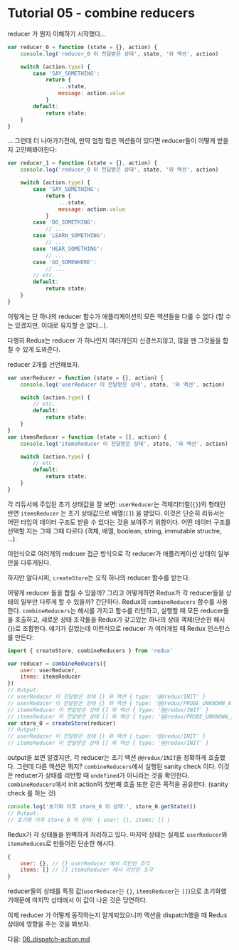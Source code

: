 <!-- Tutorial 05 - combine-reducers.js -->
# Tutorial 05 - combine reducers

<!-- We're now starting to get a grasp of what a reducer is...
var reducer_0 = function (state = {}, action) {
    console.log('reducer_0 was called with state', state, 'and action', action)

    switch (action.type) {
        case 'SAY_SOMETHING':
            return {
                ...state,
                message: action.value
            }
        default:
            return state;
    }
} -->

reducer 가 뭔지 이해하기 시작했다...

```js
var reducer_0 = function (state = {}, action) {
    console.log('reducer_0 이 전달받은 상태', state, '와 액션', action)

    switch (action.type) {
        case 'SAY_SOMETHING':
            return {
                ...state,
                message: action.value
            }
        default:
            return state;
    }
}
```

<!-- ... but before going further, we should start wondering what our reducer will look like when we'll have tens of actions:

var reducer_1 = function (state = {}, action) {
    console.log('reducer_1 was called with state', state, 'and action', action)

    switch (action.type) {
        case 'SAY_SOMETHING':
            return {
                ...state,
                message: action.value
            }
        case 'DO_SOMETHING':
            // ...
        case 'LEARN_SOMETHING':
            // ...
        case 'HEAR_SOMETHING':
            // ...
        case 'GO_SOMEWHERE':
            // ...
        // etc.
        default:
            return state;
    }
} -->


... 그런데 더 나아가기전에, 만약 엄청 많은 액션들이 있다면 reducer들이 어떻게 받을 지 고민해봐야한다:

```js
var reducer_1 = function (state = {}, action) {
    console.log('reducer_0 이 전달받은 상태', state, '와 액션', action)

    switch (action.type) {
        case 'SAY_SOMETHING':
            return {
                ...state,
                message: action.value
            }
        case 'DO_SOMETHING':
            // ...
        case 'LEARN_SOMETHING':
            // ...
        case 'HEAR_SOMETHING':
            // ...
        case 'GO_SOMEWHERE':
            // ...
        // etc.
        default:
            return state;
    }
}
```

<!-- It becomes quite evident that a single reducer function cannot hold all our application's actions handling (well it could hold it, but it wouldn't be very maintainable...). -->

이렇게는 단 하나의 reducer 함수가 애플리케이션의 모든 액션들을 다룰 수 없다 (할 수는 있겠지만, 이대로 유지할 순 없다...).

<!-- Luckily for us, Redux doesn't care if we have one reducer or a dozen and it will even help us to combine them if we have many! -->

다행히 Redux는 reducer 가 하나인지 여러개인지 신경쓰지않고, 많을 땐 그것들을 합칠 수 있게 도와준다.

<!-- Let's declare 2 reducers

var userReducer = function (state = {}, action) {
    console.log('userReducer was called with state', state, 'and action', action)

    switch (action.type) {
        // etc.
        default:
            return state;
    }
}
var itemsReducer = function (state = [], action) {
    console.log('itemsReducer was called with state', state, 'and action', action)

    switch (action.type) {
        // etc.
        default:
            return state;
    }
} -->

reducer 2개를 선언해보자.
```js
var userReducer = function (state = {}, action) {
    console.log('userReducer 이 전달받은 상태', state, '와 액션', action)

    switch (action.type) {
        // etc.
        default:
            return state;
    }
}
var itemsReducer = function (state = [], action) {
    console.log('itemsReducer 이 전달받은 상태', state, '와 액션', action)

    switch (action.type) {
        // etc.
        default:
            return state;
    }
}
```

<!-- I'd like you to pay special attention to the initial state that was actually given to each reducer: userReducer got an initial state in the form of a literal object ({}) while itemsReducer got an initial state in the form of an array ([]). This is just to make clear that a reducer can actually handle any type of data structure. It's really up to you to decide which data structure suits your needs (an object literal, an array,
a boolean, a string, an immutable structure, ...). -->

각 리듀서에 주입된 초기 상태값을 잘 보면: `userReducer`는 객체리터럴(`{}`)의 형태인 반면 `itemsReducer` 는 초기 상태값으로 배열(`[]`) 을 받았다. 이것은 단순히 리듀서는 어떤 타입의 데이터 구조도 받을 수 있다는 것을 보여주기 위함이다. 어떤 데이터 구조를 선택할 지는 그때 그때 다르다 (객체, 배열, boolean, string, immutable structre, ...).

<!-- With this new multiple reducer approach, we will end up having each reducer handle only a slice of our application state. -->

이런식으로 여러개의 redcuer 접근 방식으로 각 reducer가 애플리케이션 상태의 일부만을 다루게된다.

<!-- But as we already know, createStore expects just one reducer function. -->

하지만 알다시피, `createStore`는 오직 하나의 reducer 함수를 받는다.

<!-- So how do we combine our reducers? And how do we tell Redux that each reducer will only handle a slice of our state?
It's fairly simple. We use Redux combineReducers helper function. combineReducers takes a hash and
returns a function that, when invoked, will call all our reducers, retrieve the new slice of state and
reunite them in a state object (a simple hash {}) that Redux is holding.
Long story short, here is how you create a Redux instance with multiple reducers: -->

어떻게 reducer 들을 합칠 수 있을까? 그리고 어떻게하면 Redux가 각 reducer들을 상태의 일부만 다루게 할 수 있을까?
간단하다. Redux의 `combineReducers` 함수를 사용한다. `combineReducers`는 해시를 가지고 함수를 리턴하고, 실행할 때 모든 reducer들을 호출하고, 새로운 상태 조각들을 Redux가 갖고있는 하나의 상태 객체(단순한 해시 {})로 조합한다.
얘기가 길었는데 이런식으로 reducer 가 여러개일 때 Redux 인스턴스를 만든다:

<!-- import { createStore, combineReducers } from 'redux'

var reducer = combineReducers({
    user: userReducer,
    items: itemsReducer
})
// Output:
// userReducer was called with state {} and action { type: '@@redux/INIT' }
// userReducer was called with state {} and action { type: '@@redux/PROBE_UNKNOWN_ACTION_9.r.k.r.i.c.n.m.i' }
// itemsReducer was called with state [] and action { type: '@@redux/INIT' }
// itemsReducer was called with state [] and action { type: '@@redux/PROBE_UNKNOWN_ACTION_4.f.i.z.l.3.7.s.y.v.i' }
var store_0 = createStore(reducer)
// Output:
// userReducer was called with state {} and action { type: '@@redux/INIT' }
// itemsReducer was called with state [] and action { type: '@@redux/INIT' } -->

```js
import { createStore, combineReducers } from 'redux'

var reducer = combineReducers({
    user: userReducer,
    items: itemsReducer
})
// Output:
// userReducer 이 전달받은 상태 {} 와 액션 { type: '@@redux/INIT' }
// userReducer 이 전달받은 상태 {} 와 액션 { type: '@@redux/PROBE_UNKNOWN_ACTION_9.r.k.r.i.c.n.m.i' }
// itemsReducer 이 전달받은 상태 [] 와 액션 { type: '@@redux/INIT' }
// itemsReducer 이 전달받은 상태 [] 와 액션 { type: '@@redux/PROBE_UNKNOWN_ACTION_4.f.i.z.l.3.7.s.y.v.i' }
var store_0 = createStore(reducer)
// Output:
// userReducer 이 전달받은 상태 {} 와 액션 { type: '@@redux/INIT' }
// itemsReducer 이 전달받은 상태 [] 와 액션 { type: '@@redux/INIT' }
```

<!-- As you can see in the output, each reducer is correctly called with the init action @@redux/INIT.
But what is this other action? This is a sanity check implemented in combineReducers to assure that a reducer will always return a state != 'undefined'.
Please note also that the first invocation of init actions in combineReducers share the same purpose as random actions (to do a sanity check). 

console.log('store_0 state after initialization:', store_0.getState())
// Output:
// store_0 state after initialization: { user: {}, items: [] }-->

output을 보면 알겠지만, 각 reducer는 초기 액션 `@@redux/INIT`을 정확하게 호출했다.
그런데 다른 액션은 뭐지? `combineReducers`에서 실행된 sanity check 이다. 이것은 reducer가 상태를 리턴할 때 `undefined`가 아니라는 것을 확인한다.
`combineReducers`에서 init action의 첫번째 호출 또한 같은 목적을 공유한다. (sanity check 를 하는 것)

```js
console.log('초기화 이후 store_0 의 상태:', store_0.getState())
// Output:
// 초기화 이후 store_0 의 상태: { user: {}, items: [] }
```

<!-- It's interesting to note that Redux handles our slices of state correctly, the final state is indeed a simple hash made of the userReducer's slice and the itemsReducer's slice:
{
    user: {}, // {} is the slice returned by our userReducer
    items: [] // [] is the slice returned by our itemsReducer
} -->

Redux가 각 상태들을 완벽하게 처리하고 있다. 
마지막 상태는 실제로 `userReducer`와 `itemsReduces`로 만들어진 단순한 해시다.
```js
{
    user: {}, // {} userReducer 에서 리턴된 조각
    items: [] // [] itemsReducer 에서 리턴된 조각
}
```

<!-- Since we initialized the state of each of our reducers with a specific value ({} for userReducer and [] for itemsReducer) it's no coincidence that those values are found in the final Redux state. -->

reducer들의 상태를 특정 값(`userReducer`는 `{}`, `itemsReducer`는 `[]`)으로 초기화했기때문에 마지막 상태에서 이 값이 나온 것은 당연하다.

<!-- By now we have a good idea of how reducers will work. It would be nice to have some actions being dispatched and see the impact on our Redux state. -->

이제 reducer 가 어떻게 동작하는지 알게되었으니까 액션을 dispatch했을 때 Redux 상태에 영향을 주는 것을 봐보자.

<!-- // Go to next tutorial: 06_dispatch-action.js -->
다음: [06_dispatch-action.md](./06_dispatch-action.md)

